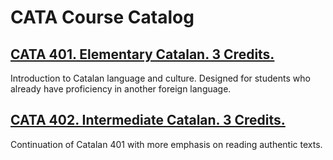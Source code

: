 # CATA Course Catalog

## [CATA 401. Elementary Catalan. 3 Credits.](./CATA_401_Elementary_Catalan)

Introduction to Catalan language and culture. Designed for students who already have proficiency in another foreign language.

## [CATA 402. Intermediate Catalan. 3 Credits.](./CATA_402_Intermediate_Catalan)

Continuation of Catalan 401 with more emphasis on reading authentic texts.

